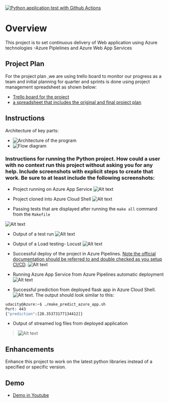 [![Python application test with Github Actions](https://github.com/bharathived/UdacityProj2b/actions/workflows/pythonapp.yml/badge.svg)](https://github.com/bharathived/UdacityProj2b/actions/workflows/pythonapp.yml)

# Overview

This project is to set continuous delivery of Web application using Azure technologies -Azure Piplelines and Azure Web App Services

## Project Plan
 For the project plan ,we are using trello board to monitor our progress as a team and initial planning for quarter and sprints is done using project management spreadsheet as shown below:

* [Trello board for the project](https://trello.com/b/59stvN3c/udacitynanodegree)
*  [a spreadsheet that includes the original and final project plan](project-management-CICD.xlsx)

## Instructions

Architecture of key parts:  
* ![Architecture of the program](image.png)
* ![Flow diagram](image-7.png)

<h3>  Instructions for running the Python project.  How could a user with no context run this project without asking you for any help.  Include screenshots with explicit steps to create that work. Be sure to at least include the following screenshots:</h3>
 

* Project running on Azure App Service
![Alt text](image-4.png)

    
* Project cloned into Azure Cloud Shell
![Alt text](image-3.png)

* Passing tests that are displayed after running the `make all` command from the `Makefile`

![Alt text](image-2.png)
* Output of a test run
![Alt text](image-5.png)
* Output of a Load testing- Locust
![Alt text](image-8.png)

* Successful deploy of the project in Azure Pipelines.  [Note the official documentation should be referred to and double checked as you setup CI/CD](https://docs.microsoft.com/en-us/azure/devops/pipelines/ecosystems/python-webapp?view=azure-devops).
![Alt text](image-9.png)
* Running Azure App Service from Azure Pipelines automatic deployment
![Alt text](image-10.png)
* Successful prediction from deployed flask app in Azure Cloud Shell.  ![Alt text](image-6.png).
The output should look similar to this:

```bash
udacity@Azure:~$ ./make_predict_azure_app.sh
Port: 443
{"prediction":[20.35373177134412]}
```

* Output of streamed log files from deployed application

> ![Alt text](image-1.png)

## Enhancements
Enhance this project to work on the latest python libraries instead of a specified or specific version.


## Demo 

 
 * [Demo in Youtube ](https://www.youtube.com/watch?v=DYE0yB5NF48)

